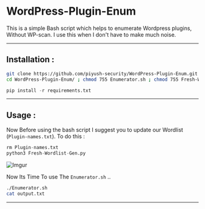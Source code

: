 # WordPress-Plugin-Enum
This is a simple Bash script which helps to enumerate Wordpress plugins, Without WP-scan.
I use this when I don't have to make much noise.

- - -

## Installation : 

```sh
git clone https://github.com/piyush-security/WordPress-Plugin-Enum.git
cd WordPress-Plugin-Enum/ ; chmod 755 Enumerator.sh ; chmod 755 Fresh-Wordlist-Gen.py 
```

```python
pip install -r requirements.txt
```

- - -

## Usage : 

Now Before using the bash script I suggest you to update our Wordlist (`Plugin-names.txt`).
To do this : 

```python
rm Plugin-names.txt
python3 Fresh-Wordlist-Gen.py
```

![Imgur](https://i.imgur.com/Fr6ICkw.png)

Now Its Time To use The `Enumerator.sh` ..

```sh
./Enumerator.sh
cat output.txt 
```

- - -







